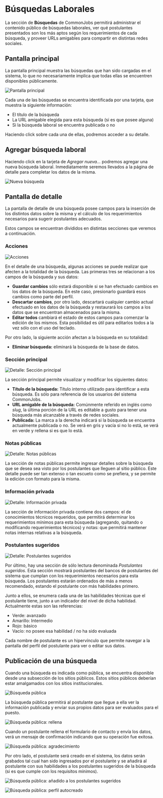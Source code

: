 # Búsquedas Laborales

La sección de **Búsquedas** de CommonJobs permitirá administrar el contenido público de búsquedas laborales, ver qué postulantes presentados son los más aptos según los requerimientos de cada búsqueda, y proveer URLs amigables para compartir en distintas redes sociales.

## Pantalla principal

La pantalla principal muestra las búsquedas que han sido cargadas en el sistema, lo que no necesariamente implica que todas ellas se encuentren disponibles públicamente.

![Pantalla principal](Images/Busquedas-laborales/01-pantalla-principal.png)

Cada una de las búsquedas se encuentra identificada por una tarjeta, que muestra la siguiente información:

- El título de la búsqueda
- La URL amigable elegida para esta búsqueda (si es que posee alguna)
- Si la búsqueda laboral se encuentra publicada o no

Haciendo click sobre cada una de ellas, podremos acceder a su detalle.

## Agregar búsqueda laboral

Haciendo click en la tarjeta de *Agregar nueva...* podremos agregar una nueva búsqueda laboral. Inmediatamente seremos llevados a la página de detalle para completar los datos de la misma.

![Nueva búsqueda](Images/Busquedas-laborales/02-nueva-busqueda.png)

## Pantalla de detalle

La pantalla de detalle de una búsqueda posee campos para la inserción de los distintos datos sobre la misma y el cálculo de los requerimientos necesarios para sugerir postulantes adecuados.

Estos campos se encuentran divididos en distintas secciones que veremos a continuación.

### Acciones

![Acciones](Images/Busquedas-laborales/12-acciones.png)

En el detalle de una búsqueda, algunas acciones se puede realizar que afecten a la totalidad de la búsqueda. Las primeras tres se relacionan a los campos de la búsqueda y sus datos:

- **Guardar cambios** sólo estará disponible si se han efectuado cambios en los datos de la búsqueda. En este caso, presionarlo guardará esos cambios como parte del perfil.
- **Descartar cambios**, por otro lado, descartará cualquier cambio actual efectuado en los datos de la búsqueda y restaurará los campos a los datos que se encuentran almacenados para la misma.
- **Editar todos** cambiará el estado de estos campos para comenzar la edición de los mismos. Esta posibilidad es útil para editarlos todos a la vez sólo con el uso del teclado.  

Por otro lado, la siguiente acción afectan a la búsqueda en su totalidad:

- **Eliminar búsqueda:** eliminará la búsqueda de la base de datos.

### Sección principal

![Detalle: Sección principal](Images/Busquedas-laborales/03-detalle-principal.png)

La sección principal permite visualizar y modificar los siguientes datos:

- **Título de la búsqueda:** Título interno utilizado para identificar a esta búsqueda. Es sólo para referencia de los usuarios del sistema CommonJobs.
- **URL amigable de la búsqueda:** Comúnmente referido en inglés como *slug*, la última porción de la URL es editable a gusto para tener una búsqueda más alcanzable a través de redes sociales.
- **Publicada:** La marca a la derecha indicará si la búsqueda se encuentra actualmente publicada o no. Se verá en gris y vacía si no lo está, se verá en verde y rellena si es que lo está.

### Notas públicas

![Detalle: Notas públicas](Images/Busquedas-laborales/04-detalle-notas-publicas.png)

La sección de notas públicas permite ingresar detalles sobre la búsqueda que se desea sea visto por los postulantes que lleguen al sitio público. Este detalle puede ser tan extenso o tan escueto como se prefiera, y se permite la edición con formato para la misma. 

### Información privada

![Detalle: Información privada](Images/Busquedas-laborales/05-detalle-informacion-privada.png)

La sección de información privada contiene dos campos: el de conocimientos técnicos requeridos, que permitirá determinar los requerimientos mínimos para esta búsqueda (agregando, quitando o modificando requerimientos técnicos) y notas: que permitirá mantener notas internas relativas a la búsqueda.

### Postulantes sugeridos

![Detalle: Postulantes sugeridos](Images/Busquedas-laborales/06-postulantes-sugeridos.png)

Por último, hay una sección de sólo lectura denominada *Postulantes sugeridos*. Esta sección mostrará postulantes del bancos de postulantes del sistema que cumplan con los requerimientos necesarios para esta búsqueda. Los postulantes estarán ordenados de más a menos recomendado, estando el postulante con más habilidades primero.

Junto a ellos, se enumera cada una de las habilidades técnicas que el postulante tiene, junto a un indicador del nivel de dicha habilidad. Actualmente estas son las referencias:

- Verde: avanzado
- Amarillo: Intermedio
- Rojo: básico
- Vacío: no posee esa habilidad / no ha sido evaluada

Cada nombre de postulante es un hipervínculo que permite navegar a la pantalla del perfil del postulante para ver o editar sus datos.

## Publicación de una búsqueda

Cuando una búsqueda es indicada como pública, se encuentra disponible desde una subsección de los sitios públicos. Estos sitios públicos deberían estar amalgamados con los sitios institucionales.

![Búsqueda pública](Images/Busquedas-laborales/07-busqueda-publica.png)

La búsqueda pública permitirá al postulante que llegue a ella ver la información publicada y enviar sus propios datos para ser evaluados para el puesto.

![Búsqueda pública: rellena](Images/Busquedas-laborales/08-busqueda-rellena.png)

Cuando un postulante rellena el formulario de contacto y envía los datos, verá un mensaje de confirmación indicando que su operación fue exitosa.

![Búsqueda pública: agradecimiento](Images/Busquedas-laborales/09-busqueda-gracias.png)

Por otro lado, el postulante será creado en el sistema, los datos serán grabados tal cual han sido ingresados por el postulante y se añadirá al postulante con sus habilidades a los postulantes sugeridos de la búsqueda (si es que cumple con los requisitos mínimos).

![Búsqueda pública: añadido a los postulantes sugeridos](Images/Busquedas-laborales/10-sugeridos-adicion.png)

![Búsqueda pública: perfil autocreado](Images/Busquedas-laborales/11-perfil-autocreado.png)
